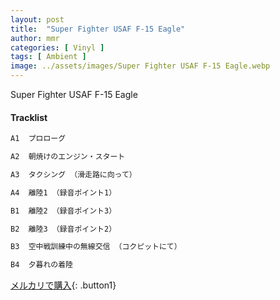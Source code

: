 ```yaml
---
layout: post
title:  "Super Fighter USAF F-15 Eagle"
author: mmr
categories: [ Vinyl ]
tags: [ Ambient ]
image: ../assets/images/Super Fighter USAF F-15 Eagle.webp
---
```


Super Fighter USAF F-15 Eagle

#### Tracklist
```md
A1  プロローグ

A2  朝焼けのエンジン・スタート

A3  タクシング （滑走路に向って）

A4  離陸1 （録音ポイント1）

B1  離陸2 （録音ポイント3）

B2  離陸3 （録音ポイント2）

B3  空中戦訓練中の無線交信 （コクピットにて）

B4  夕暮れの着陸
```

[メルカリで購入](https://jp.mercari.com/item/m59353657032?afid=6142608987){: .button1}
